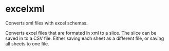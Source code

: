# excelxml

Converts xml files with excel schemas.

Converts excel files that are formated in xml to a slice.
The slice can be saved in to a CSV file. Either saving each sheet as a different file, or saving all sheets to one file.